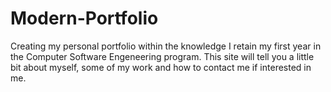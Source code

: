 # Modern-Portfolio
Creating my personal portfolio within the knowledge I retain my first year in the Computer Software Engeneering program.
This site will tell you a little bit about myself, some of my work and how to contact me if interested in me.
